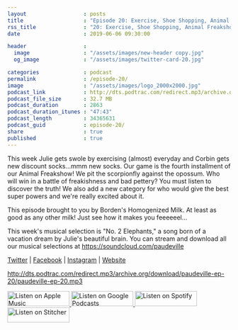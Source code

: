 ```yaml
---
layout                  : posts
title                   : "Episode 20: Exercise, Shoe Shopping, Animal Freakshow, No. 2 Elephants"
rss_title               : "20: Exercise, Shoe Shopping, Animal Freakshow, No. 2 Elephants"
date                    : 2019-06-06 09:30:00

header                  : 
  image                 : "/assets/images/new-header copy.jpg"
  og_image              : "/assets/images/twitter-card-20.jpg"

categories              : podcast
permalink               : /episode-20/
image                   : "/assets/images/logo_2000x2000.jpg"
podcast_link            : http://dts.podtrac.com/redirect.mp3/archive.org/download/paudeville-ep-20/paudeville-ep-20.mp3
podcast_file_size       : 32.7 MB
podcast_duration        : 2863
podcast_duration_itunes : "47:43"
podcast_length          : 34365631
podcast_guid            : episode-20/
share                   : true
published               : true 
---
```

This week Julie gets swole by exercising (almost) everyday and Corbin gets new discount socks...mmm new socks. 
Our game is the fourth installment of our Animal Freakshow! We pit the scorpionfly against the opossum. 
Who will win in a battle of freakishness and bad pettery? You must listen to discover the truth! 
We also add a new category for who would give the best super powers and we're really excited about it.

This episode brought to you by Borden's Homogenized Milk. At least as good as any other milk! Just see how it makes you feeeeeel...

This week's musical selection is "No. 2 Elephants," a song born of a vacation dream by Julie's beautiful brain. You can stream and download all our musical selections at <a href="https://soundcloud.com/paudeville">https://soundcloud.com/paudeville</a>

<a href="https://twitter.com/paudeville">Twitter</a> | <a href="https://www.facebook.com/paudeville">Facebook</a> | <a href="https://www.instagram.com/paudevilleshow/">Instagram</a> | <a href="https://paudeville.com/">Website</a>

http://dts.podtrac.com/redirect.mp3/archive.org/download/paudeville-ep-20/paudeville-ep-20.mp3

<a href="https://itunes.apple.com/us/podcast/paudeville/id1450915591">
	<img src='{{ site.url }}{{ site.baseurl }}/assets/images/US_UK_Apple_Podcasts_Listen_Badge_RGB_140x34.png' width='140px' height='34' alt='Listen on Apple Music'/>
</a>
<a href="https://play.google.com/music/m/Igre2ostm2ltqiq4sabzzrl5jcy?t=Paudeville">
	<img src='{{ site.url }}{{ site.baseurl }}/assets/images/google_podcasts_badge_140x34.png' width='140px' height='34' alt='Listen on Google Podcasts'/>
</a>
<a href="https://open.spotify.com/show/4q5RNUUtU4XFqsymP7dcTw">
	<img src='{{ site.url }}{{ site.baseurl }}/assets/images/Spotify_Listen_Badge_RGB_140x34.png' width='140px' height='34' alt='Listen on Spotify'/>
</a>
<a href="https://www.stitcher.com/s?fid=363388&refid=stpr">
	<img src='{{ site.url }}{{ site.baseurl }}/assets/images/Stitcher_Listen_Badge_Color_Dark_BG_140x34.png' width='140px' height='34' alt='Listen on Stitcher'/>
</a>
